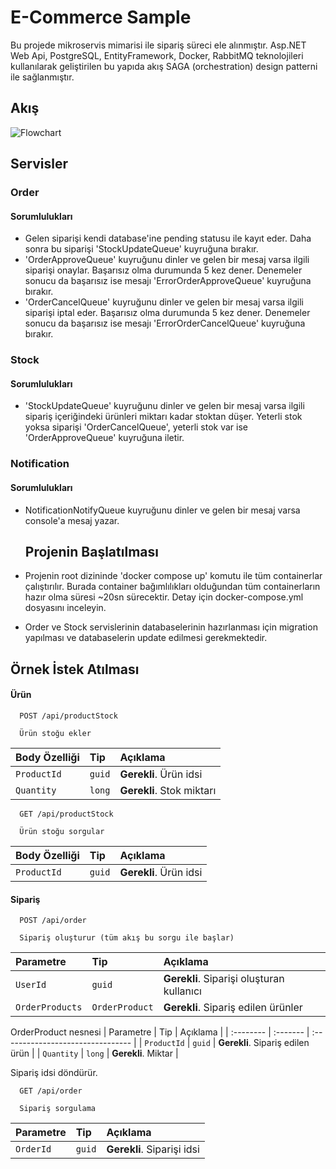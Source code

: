# E-Commerce Sample
Bu projede mikroservis mimarisi ile sipariş süreci ele alınmıştır. Asp.NET Web Api, PostgreSQL, EntityFramework, Docker, RabbitMQ teknolojileri kullanılarak geliştirilen bu yapıda akış SAGA (orchestration) design patterni ile sağlanmıştır.

## Akış
![Flowchart](https://github.com/user-attachments/assets/83bba3f9-5d78-445c-bd07-7517c2096994)

## Servisler
### Order
#### Sorumlulukları
- Gelen siparişi kendi database'ine pending statusu ile kayıt eder. Daha sonra bu siparişi 'StockUpdateQueue' kuyruğuna bırakır.
- 'OrderApproveQueue' kuyruğunu dinler ve gelen bir mesaj varsa ilgili siparişi onaylar. Başarısız olma durumunda 5 kez dener. Denemeler sonucu da başarısız ise mesajı 'ErrorOrderApproveQueue' kuyruğuna bırakır.
- 'OrderCancelQueue' kuyruğunu dinler ve gelen bir mesaj varsa ilgili siparişi iptal eder. Başarısız olma durumunda 5 kez dener. Denemeler sonucu da başarısız ise mesajı 'ErrorOrderCancelQueue' kuyruğuna bırakır.
### Stock
#### Sorumlulukları
- 'StockUpdateQueue' kuyruğunu dinler ve gelen bir mesaj varsa ilgili sipariş içeriğindeki ürünleri miktarı kadar stoktan düşer. Yeterli stok yoksa siparişi 'OrderCancelQueue', yeterli stok var ise 'OrderApproveQueue' kuyruğuna iletir.
### Notification
#### Sorumlulukları
- NotificationNotifyQueue kuyruğunu dinler ve gelen bir mesaj varsa console'a mesaj yazar.

  ## Projenin Başlatılması
- Projenin root dizininde 'docker compose up' komutu ile tüm containerlar çalıştırılır. Burada container bağımlılıkları olduğundan tüm containerların hazır olma süresi ~20sn sürecektir. Detay için docker-compose.yml dosyasını inceleyin.
- Order ve Stock servislerinin databaselerinin hazırlanması için migration yapılması ve databaselerin update edilmesi gerekmektedir. 

## Örnek İstek Atılması
#### Ürün

```http
  POST /api/productStock
  
  Ürün stoğu ekler
```

| Body Özelliği | Tip     | Açıklama                |
| :-------- | :------- | :------------------------- |
| `ProductId` | `guid` | **Gerekli**. Ürün idsi |
| `Quantity` | `long` | **Gerekli**. Stok miktarı |


```http
  GET /api/productStock
  
  Ürün stoğu sorgular
```

| Body Özelliği | Tip     | Açıklama                |
| :-------- | :------- | :------------------------- |
| `ProductId` | `guid` | **Gerekli**. Ürün idsi |

#### Sipariş

```http
  POST /api/order
  
  Sipariş oluşturur (tüm akış bu sorgu ile başlar)
```

| Parametre | Tip     | Açıklama                       |
| :-------- | :------- | :-------------------------------- |
| `UserId`      | `guid` | **Gerekli**. Siparişi oluşturan kullanıcı |
| `OrderProducts`      | `OrderProduct` | **Gerekli**. Sipariş edilen ürünler |

OrderProduct nesnesi
| Parametre | Tip     | Açıklama                       |
| :-------- | :------- | :-------------------------------- |
| `ProductId`      | `guid` | **Gerekli**. Sipariş edilen ürün |
| `Quantity`      | `long` | **Gerekli**. Miktar |

Sipariş idsi döndürür.



```http
  GET /api/order
  
  Sipariş sorgulama
```

| Parametre | Tip     | Açıklama                       |
| :-------- | :------- | :-------------------------------- |
| `OrderId`      | `guid` | **Gerekli**. Siparişi idsi |
